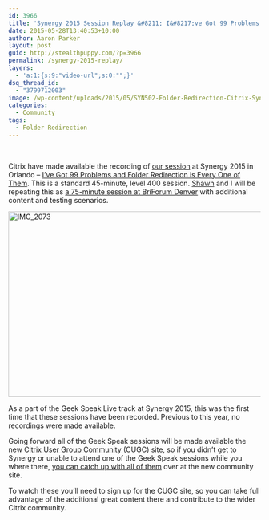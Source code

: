 ```yaml
---
id: 3966
title: 'Synergy 2015 Session Replay &#8211; I&#8217;ve Got 99 Problems and Folder Redirection is Every One of Them'
date: 2015-05-28T13:40:53+10:00
author: Aaron Parker
layout: post
guid: http://stealthpuppy.com/?p=3966
permalink: /synergy-2015-replay/
layers:
  - 'a:1:{s:9:"video-url";s:0:"";}'
dsq_thread_id:
  - "3799712003"
image: /wp-content/uploads/2015/05/SYN502-Folder-Redirection-Citrix-Synergy-2015.png
categories:
  - Community
tags:
  - Folder Redirection
---
```

&nbsp;

Citrix have made available the recording of [our session](http://stealthpuppy.com/citrix-synergy-2015/) at Synergy 2015 in Orlando &#8211; [I&#8217;ve Got 99 Problems and Folder Redirection is Every One of Them](https://www.mycugc.org/p/do/sd/sid=25). This is a standard 45-minute, level 400 session. [Shawn](https://twitter.com/shawnbass) and I will be repeating this as [a 75-minute session at BriForum Denver](http://briforum.com/US/sessions.html) with additional content and testing scenarios.

[<img class="alignnone size-full wp-image-3955" src="http://stealthpuppy.com/wp-content/uploads/2015/05/IMG_2073.jpg" alt="IMG_2073" width="816" height="370" srcset="http://192.168.0.89/wp-content/uploads/2015/05/IMG_2073.jpg 816w, http://192.168.0.89/wp-content/uploads/2015/05/IMG_2073-150x68.jpg 150w, http://192.168.0.89/wp-content/uploads/2015/05/IMG_2073-300x136.jpg 300w" sizes="(max-width: 816px) 100vw, 816px" />](http://stealthpuppy.com/wp-content/uploads/2015/05/IMG_2073.jpg)

As a part of the Geek Speak Live track at Synergy 2015, this was the first time that these sessions have been recorded. Previous to this year, no recordings were made available.

Going forward all of the Geek Speak sessions will be made available the new [Citrix User Group Community](https://www.mycugc.org/p/do/sd/sid=25) (CUGC) site, so if you didn&#8217;t get to Synergy or unable to attend one of the Geek Speak sessions while you where there, [you can catch up with all of them](https://www.mycugc.org/p/do/si/topic=18) over at the new community site.

To watch these you&#8217;ll need to sign up for the CUGC site, so you can take full advantage of the additional great content there and contribute to the wider Citrix community.